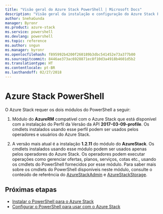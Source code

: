 ```yaml
---
title: "Visão geral do Azure Stack PowerShell | Microsoft Docs"
description: "Visão geral da instalação e configuração do Azure Stack PowerShell."
author: SnehaGunda
manager: Byronr
ms.product: azure-stack
ms.service: powershell
ms.devlang: powershell
ms.topic: reference
ms.author: sngun
ms.manager: byronr
ms.openlocfilehash: f895992b4200f260189b3dbc541452e73a377b00
ms.sourcegitcommit: 8446ae373ac6928871ec8f10d3a4918b4601d5b2
ms.translationtype: HT
ms.contentlocale: pt-BR
ms.lasthandoff: 02/27/2018
---
```

# <a name="azure-stack-powershell"></a>Azure Stack PowerShell

O Azure Stack requer os dois módulos do PowerShell a seguir:  

1. Módulo do **AzureRM** compatível com o Azure Stack que está disponível com a instalação do Perfil da Versão da API **2017-03-09-profile**. Os cmdlets instalados usando esse perfil podem ser usados pelos operadores e usuários do Azure Stack.

2. A versão mais atual é a instalação **1.2.11** do módulo do **AzureStack**. Os cmdlets instalados usando esse módulo podem ser usados apenas pelos operadores do Azure Stack. Os operadores podem executar operações como gerenciar ofertas, planos, serviços, cotas etc., usando os cmdlets do PowerShell fornecidos por esse módulo. Para saber mais sobre os cmdlets do PowerShell disponíveis neste módulo, consulte o conteúdo de referência do [AzureStackAdmin](https://docs.microsoft.com/powershell/module/azurerm.azurestackadmin/?view=azurestackps-1.2.11#azurerm.azurestackadmin) e [AzureStackStorage](https://docs.microsoft.com/powershell/module/azurerm.azurestackstorage/?view=azurestackps-1.2.11#azurerm.azurestackstorage).

## <a name="next-steps"></a>Próximas etapas

* [Instalar o PowerShell para o Azure Stack](https://docs.microsoft.com/azure/azure-stack/azure-stack-powershell-install?view=azurestackps-1.2.9&toc=%2fpowershell%2fmodule%2ftoc.json%3fview%3dazurestackps-1.2.9&view=azurestackps-1.2.9)
* [Configurar o PowerShell para usar com o Azure Stack](https://docs.microsoft.com/azure/azure-stack/azure-stack-powershell-configure?view=azurestackps-1.2.9&toc=%2fpowershell%2fmodule%2ftoc.json%3fview%3dazurestackps-1.2.9&view=azurestackps-1.2.9)
